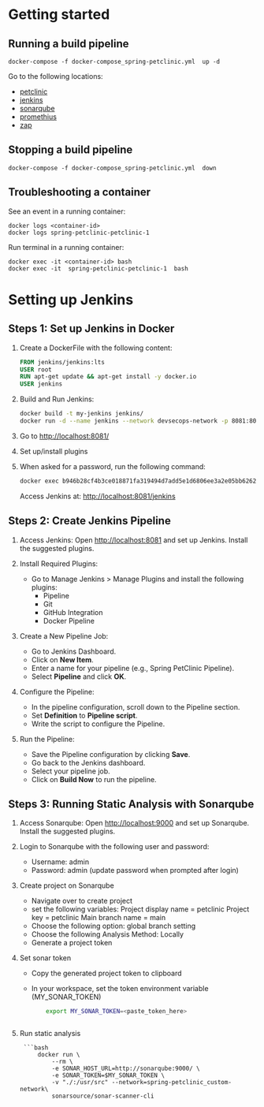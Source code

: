 # Getting started

## Running a build pipeline

```
docker-compose -f docker-compose_spring-petclinic.yml  up -d
```

Go to the following locations:
* [petclinic](http://localhost:8080)
* [jenkins](http://localhost:8081)
* [sonarqube](http://localhost:9000)
* [promethius](http://localhost:8080/prometheus)
* [zap](http://localhost:8080/zap)


## Stopping a build pipeline
```
docker-compose -f docker-compose_spring-petclinic.yml  down
```

## Troubleshooting a container

See an event in a running container:
```
docker logs <container-id>
docker logs spring-petclinic-petclinic-1 
```

Run terminal in a running container:
```
docker exec -it <container-id> bash
docker exec -it  spring-petclinic-petclinic-1  bash
```

# Setting up Jenkins

## Steps 1: Set up Jenkins in Docker

1. Create a DockerFile with the following content:

    ```dockerfile
    FROM jenkins/jenkins:lts
    USER root
    RUN apt-get update && apt-get install -y docker.io
    USER jenkins
    ```

2. Build and Run Jenkins:

    ```bash
    docker build -t my-jenkins jenkins/
    docker run -d --name jenkins --network devsecops-network -p 8081:8081 -v jenkins_home:/var/jenkins_home my-jenkins
    ```

3. Go to [http://localhost:8081/](http://localhost:8081/)

4. Set up/install plugins

5. When asked for a password, run the following command:

    ```bash
    docker exec b946b28cf4b3ce018871fa319494d7add5e1d6806ee3a2e05bb6262c57a8b3a1 cat /var/jenkins_home/secrets/initialAdminPassword
    ```

    Access Jenkins at: [http://localhost:8081/jenkins](http://localhost:8081/jenkins)

## Steps 2: Create Jenkins Pipeline

1. Access Jenkins: Open [http://localhost:8081](http://localhost:8081) and set up Jenkins. Install the suggested plugins.

2. Install Required Plugins:
    - Go to Manage Jenkins > Manage Plugins and install the following plugins:
        - Pipeline
        - Git
        - GitHub Integration
        - Docker Pipeline

3. Create a New Pipeline Job:
    - Go to Jenkins Dashboard.
    - Click on **New Item**.
    - Enter a name for your pipeline (e.g., Spring PetClinic Pipeline).
    - Select **Pipeline** and click **OK**.

4. Configure the Pipeline:
    - In the pipeline configuration, scroll down to the Pipeline section.
    - Set **Definition** to **Pipeline script**.
    - Write the script to configure the Pipeline.

5. Run the Pipeline:
    - Save the Pipeline configuration by clicking **Save**.
    - Go back to the Jenkins dashboard.
    - Select your pipeline job.
    - Click on **Build Now** to run the pipeline.

## Steps 3: Running Static Analysis with Sonarqube
1. Access Sonarqube: Open [http://localhost:9000](http://localhost:9000) and set up Sonarqube. Install the suggested plugins.

2. Login to Sonarqube with the following user and password:
    - Username: admin
    - Password: admin (update password when prompted after login)

3. Create project on Sonarqube
    - Navigate over to create project
    - set the following variables:
        Project display name = petclinic
        Project key = petclinic
        Main branch name = main
    - Choose the following option: global branch setting
    - Choose the following Analysis Method: Locally
    - Generate a project token

3. Set sonar token
    - Copy the generated project token to clipboard
    - In your workspace, set the token environment variable (MY_SONAR_TOKEN)

        ```bash
            export MY_SONAR_TOKEN=<paste_token_here>
    ```

4. Run static analysis

        ```bash
            docker run \                                              
                --rm \
                -e SONAR_HOST_URL=http://sonarqube:9000/ \
                -e SONAR_TOKEN=$MY_SONAR_TOKEN \
                -v "./:/usr/src" --network=spring-petclinic_custom-network\
                sonarsource/sonar-scanner-cli
    ```
